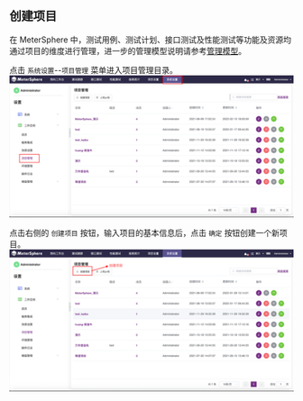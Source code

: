 ## 创建项目

在 MeterSphere 中，测试用例、测试计划、接口测试及性能测试等功能及资源均通过项目的维度进行管理，进一步的管理模型说明请参考[管理模型](../system_arch.md#_2)。

点击 `系统设置`--`项目管理` 菜单进入项目管理目录。
![!项目管理](../img/system_management/项目管理.png)

点击右侧的 `创建项目` 按钮，输入项目的基本信息后，点击 `确定` 按钮创建一个新项目。
![!项目管理](../img/system_management/创建项目.png)